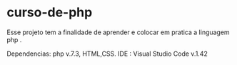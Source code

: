 # curso-de-php
Esse projeto tem a finalidade de aprender e colocar em pratica a linguagem php .

Dependencias: php v.7.3, HTML,CSS.
IDE : Visual Studio Code v.1.42
